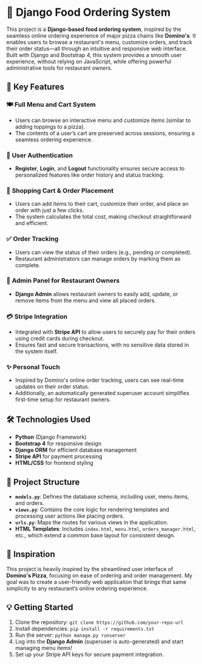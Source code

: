 # 🍕 Django Food Ordering System

This project is a **Django-based food ordering system**, inspired by the seamless online ordering experience of major pizza chains like **Domino's**. It enables users to browse a restaurant's menu, customize orders, and track their order status—all through an intuitive and responsive web interface. Built with Django and Bootstrap 4, this system provides a smooth user experience, without relying on JavaScript, while offering powerful administrative tools for restaurant owners.

## 🚀 Key Features

### 🍽️ **Full Menu and Cart System**
- Users can browse an interactive menu and customize items (similar to adding toppings to a pizza).
- The contents of a user’s cart are preserved across sessions, ensuring a seamless ordering experience.

### 🔐 **User Authentication**
- **Register**, **Login**, and **Logout** functionality ensures secure access to personalized features like order history and status tracking.

### 🛒 **Shopping Cart & Order Placement**
- Users can add items to their cart, customize their order, and place an order with just a few clicks.
- The system calculates the total cost, making checkout straightforward and efficient.

### ✅ **Order Tracking**
- Users can view the status of their orders (e.g., pending or completed).
- Restaurant administrators can manage orders by marking them as complete.

### 💼 **Admin Panel for Restaurant Owners**
- **Django Admin** allows restaurant owners to easily add, update, or remove items from the menu and view all placed orders.

### 💳 **Stripe Integration**
- Integrated with **Stripe API** to allow users to securely pay for their orders using credit cards during checkout.
- Ensures fast and secure transactions, with no sensitive data stored in the system itself.

### ✨ **Personal Touch**
- Inspired by Domino's online order tracking, users can see real-time updates on their order status.
- Additionally, an automatically generated superuser account simplifies first-time setup for restaurant owners.

## 🛠️ Technologies Used
- **Python** (Django Framework)
- **Bootstrap 4** for responsive design
- **Django ORM** for efficient database management
- **Stripe API** for payment processing
- **HTML/CSS** for frontend styling

## 📂 Project Structure
- **`models.py`**: Defines the database schema, including user, menu items, and orders.
- **`views.py`**: Contains the core logic for rendering templates and processing user actions like placing orders.
- **`urls.py`**: Maps the routes for various views in the application.
- **HTML Templates**: Includes `index.html`, `menu.html`, `orders_manager.html`, etc., which extend a common base layout for consistent design.

## 🎯 Inspiration
This project is heavily inspired by the streamlined user interface of **Domino's Pizza**, focusing on ease of ordering and order management. My goal was to create a user-friendly web application that brings that same simplicity to any restaurant’s online ordering experience.

## 💡 Getting Started
1. Clone the repository: `git clone https://github.com/your-repo-url`
2. Install dependencies: `pip install -r requirements.txt`
3. Run the server: `python manage.py runserver`
4. Log into the **Django Admin** (superuser is auto-generated) and start managing menu items!
5. Set up your Stripe API keys for secure payment integration.
